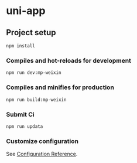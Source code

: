 # uni-app

## Project setup
```
npm install
```

### Compiles and hot-reloads for development
```
npm run dev:mp-weixin
```

### Compiles and minifies for production
```
npm run build:mp-weixin
```
### Submit Ci
```
npm run updata
```
### Customize configuration
See [Configuration Reference](https://cli.vuejs.org/config/).
